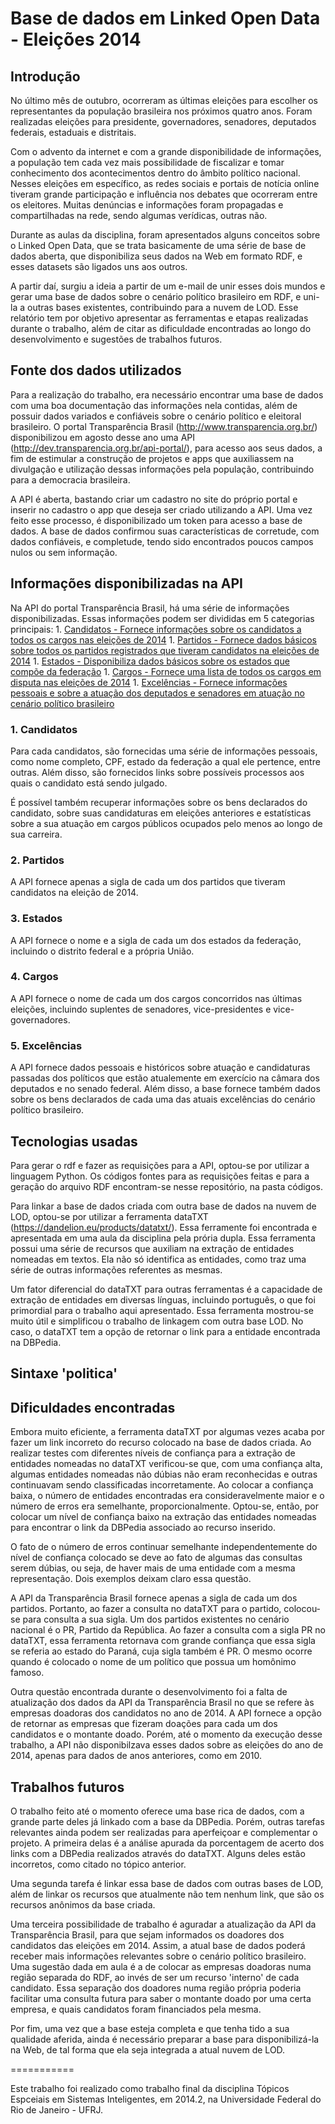# Base de dados em Linked Open Data - Eleições 2014

## Introdução

  No último mês de outubro, ocorreram as últimas eleições para escolher os representantes da população brasileira nos próximos quatro anos. Foram realizadas eleições para presidente, governadores, senadores, deputados federais, estaduais e distritais.
  
  Com o advento da internet e com a grande disponibilidade de informações, a população tem cada vez mais possibilidade de fiscalizar e tomar conhecimento dos acontecimentos dentro do âmbito político nacional. Nesses eleições em específico, as redes sociais e portais de notícia online tiveram grande participação e influência nos debates que ocorreram entre os eleitores. Muitas denúncias e informações foram propagadas e compartilhadas na rede, sendo algumas verídicas, outras não.
  
  Durante as aulas da disciplina, foram apresentados alguns conceitos sobre o Linked Open Data, que se trata basicamente de uma série de base de dados aberta, que disponibiliza seus dados na Web em formato RDF, e esses datasets são ligados uns aos outros.
  
  A partir daí, surgiu a ideia a partir de um e-mail de unir esses dois mundos e gerar uma base de dados sobre o cenário político brasileiro em RDF, e uni-la a outras bases existentes, contribuindo para a nuvem de LOD. Esse relatório tem por objetivo apresentar as ferramentas e etapas realizadas durante o trabalho, além de citar as dificuldade encontradas ao longo do desenvolvimento e sugestões de trabalhos futuros.

## Fonte dos dados utilizados

  Para a realização do trabalho, era necessário encontrar uma base de dados com uma boa documentação das informações nela contidas, além de possuir dados variados e confiáveis sobre o cenário político e eleitoral brasileiro. O portal Transparência Brasil (http://www.transparencia.org.br/) disponibilizou em agosto desse ano uma API (http://dev.transparencia.org.br/api-portal/), para acesso aos seus dados, a fim de estimular a construção de projetos e apps que auxiliassem na divulgação e utilização dessas informações pela população, contribuindo para a democracia brasileira.
  
  A API é aberta, bastando criar um cadastro no site do próprio portal e inserir no cadastro o app que deseja ser criado utilizando a API. Uma vez feito esse processo, é disponibilizado um token para acesso a base de dados. A base de dados confirmou suas características de corretude, com dados confiáveis, e completude, tendo sido encontrados poucos campos nulos ou sem informação.

## Informações disponibilizadas na API

  Na API do portal Transparência Brasil, há uma série de informações disponibilizadas. Essas informações podem ser divididas em 5 categorias principais:
    1. [Candidatos - Fornece informações sobre os candidatos a todos os cargos nas eleições de 2014]()
    1. [Partidos - Fornece dados básicos sobre todos os partidos registrados que tiveram candidatos na eleições de 2014]()
    1. [Estados - Disponibiliza dados básicos sobre os estados que compõe da federação]()
    1. [Cargos - Fornece uma lista de todos os cargos em disputa nas eleições de 2014]()
    1. [Excelências - Fornece informações pessoais e sobre a atuação dos deputados e senadores em atuação no cenário político brasileiro]()
    
### 1. Candidatos
 
 Para cada candidatos, são fornecidas uma série de informações pessoais, como nome completo, CPF, estado da federação a qual ele pertence, entre outras. Além disso, são fornecidos links sobre possíveis processos aos quais o candidato está sendo julgado.
 
  É possível também recuperar informações sobre os bens declarados do candidato, sobre suas candidaturas em eleições anteriores e estatísticas sobre a sua atuação em cargos públicos ocupados pelo menos ao longo de sua carreira.
  
### 2. Partidos

  A API fornece apenas a sigla de cada um dos partidos que tiveram candidatos na eleição de 2014.

### 3. Estados

  A API fornece o nome e a sigla de cada um dos estados da federação, incluindo o distrito federal e a própria União.

### 4. Cargos

  A API fornece o nome de cada um dos cargos concorridos nas últimas eleições, incluindo suplentes de senadores, vice-presidentes e vice-governadores.

### 5. Excelências

 A API fornece dados pessoais e históricos sobre atuação e candidaturas passadas dos políticos que estão atualemente em exercício na câmara dos deputados e no senado federal. Além disso, a base fornece também dados sobre os bens declarados de cada uma das atuais excelências do cenário político brasileiro.

## Tecnologias usadas

  Para gerar o rdf e fazer as requisições para a API, optou-se por utilizar a linguagem Python. Os códigos fontes para as requisições feitas e para a geração do arquivo RDF encontram-se nesse repositório, na pasta códigos.
  
  Para linkar a base de dados criada com outra base de dados na nuvem de LOD, optou-se por utilizar a ferramenta dataTXT (https://dandelion.eu/products/datatxt/). Essa ferramente foi encontrada e apresentada em uma aula da disciplina pela prória dupla. Essa ferramenta possui uma série de recursos que auxiliam na extração de entidades nomeadas em textos. Ela não só identifica as entidades, como traz uma série de outras informações referentes as mesmas.
  
  Um fator diferencial do dataTXT para outras ferramentas é a capacidade de extração de entidades em diversas línguas, incluindo português, o que foi primordial para o trabalho aqui apresentado. Essa ferramenta mostrou-se muito útil e simplificou o trabalho de linkagem com outra base LOD. No caso, o dataTXT tem a opção de retornar o link para a entidade encontrada na DBPedia.

## Sintaxe 'politica'

## Dificuldades encontradas

  Embora muito eficiente, a ferramenta dataTXT por algumas vezes acaba por fazer um link incorreto do recurso colocado na base de dados criada. Ao realizar testes com diferentes níveis de confiança para a extração de entidades nomeadas no dataTXT verificou-se que, com uma confiança alta, algumas entidades nomeadas não dúbias não eram reconhecidas e outras continuavam sendo classificadas incorretamente. Ao colocar a confiança baixa, o número de entidades encontradas era consideravelmente maior e o número de erros era semelhante, proporcionalmente. Optou-se, então, por colocar um nível de confiança baixo na extração das entidades nomeadas para encontrar o link da DBPedia associado ao recurso inserido.
  
  O fato de o número de erros continuar semelhante independentemente do nível de confiança colocado se deve ao fato de algumas das consultas serem dúbias, ou seja, de haver mais de uma entidade com a mesma representação. Dois exemplos deixam claro essa questão.
  
  A API da Transparência Brasil fornece apenas a sigla de cada um dos partidos. Portanto, ao fazer a consulta no dataTXT para o partido, colocou-se para consulta a sua sigla. Um dos partidos existentes no cenário nacional é o PR, Partido da República. Ao fazer a consulta com a sigla PR no dataTXT, essa ferramenta retornava com grande confiança que essa sigla se referia ao estado do Paraná, cuja sigla também é PR. O mesmo ocorre quando é colocado o nome de um político que possua um homônimo famoso.
  
  Outra questão encontrada durante o desenvolvimento foi a falta de atualização dos dados da API da Transparência Brasil no que se refere às empresas doadoras dos candidatos no ano de 2014. A API fornece a opção de retornar as empresas que fizeram doações para cada um dos candidatos e o montante doado. Porém, até o momento da execução desse trabalho, a API não disponibilzava esses dados sobre as eleições do ano de 2014, apenas para dados de anos anteriores, como em 2010.

## Trabalhos futuros

  O trabalho feito até o momento oferece uma base rica de dados, com a grande parte deles já linkado com a base da DBPedia. Porém, outras tarefas relevantes ainda podem ser realizadas para aperfeiçoar e complementar o projeto. A primeira delas é a análise apurada da porcentagem de acerto dos links com a DBPedia realizados através do dataTXT. Alguns deles estão incorretos, como citado no tópico anterior.
  
  Uma segunda tarefa é linkar essa base de dados com outras bases de LOD, além de linkar os recursos que atualmente não tem nenhum link, que são os recursos anônimos da base criada.
  
  Uma terceira possibilidade de trabalho é aguradar a atualização da API da Transparência Brasil, para que sejam informados os doadores dos candidatos das eleições em 2014. Assim, a atual base de dados poderá receber mais informações relevantes sobre o cenário político brasileiro. Uma sugestão dada em aula é a de colocar as empresas doadoras numa região separada do RDF, ao invés de ser um recurso 'interno' de cada candidato. Essa separação dos doadores numa região própria poderia facilitar uma consulta futura para saber o montante doado por uma certa empresa, e quais candidatos foram financiados pela mesma.
  
  Por fim, uma vez que a base esteja completa e que tenha tido a sua qualidade aferida, ainda é necessário preparar a base para disponibilizá-la na Web, de tal forma que ela seja integrada a atual nuvem de LOD.

===========

Este trabalho foi realizado como trabalho final da disciplina Tópicos Espceiais em Sistemas Inteligentes, em 2014.2, na Universidade Federal do Rio de Janeiro - UFRJ.
